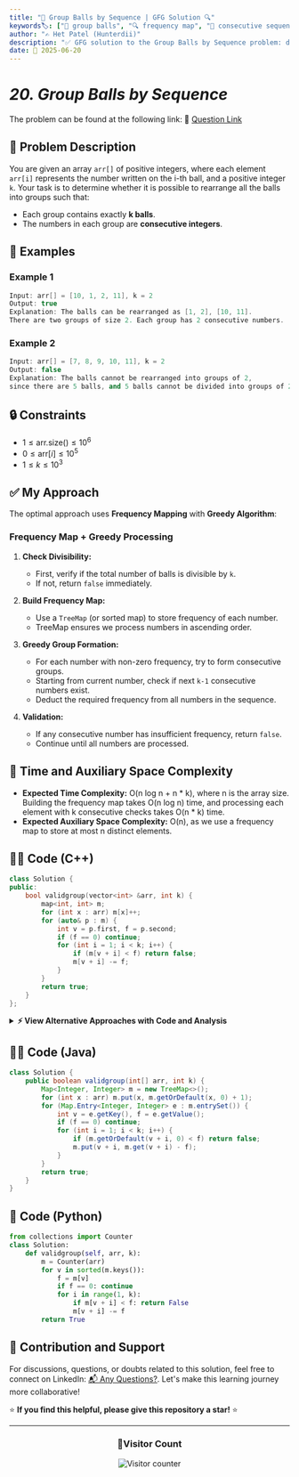 ```yaml
---
title: "🏀 Group Balls by Sequence | GFG Solution 🔍"
keywords🏷️: ["🏀 group balls", "🔍 frequency map", "🔢 consecutive sequence", "🗂️ hash map", "📊 counting sort", "🚀 coding interview", "🧩 greedy", "📘 GFG", "🏁 competitive programming", "📚 DSA"]
author: "✍️ Het Patel (Hunterdii)"
description: "✅ GFG solution to the Group Balls by Sequence problem: determine if balls can be grouped into consecutive sequences of length k using frequency mapping. 🚀"
date: 📅 2025-06-20
---
```


# *20. Group Balls by Sequence*

The problem can be found at the following link: 🔗 [Question Link](https://www.geeksforgeeks.org/problems/group-balls-by-sequence/1)

## **🧩 Problem Description**

You are given an array `arr[]` of positive integers, where each element `arr[i]` represents the number written on the i-th ball, and a positive integer `k`. Your task is to determine whether it is possible to rearrange all the balls into groups such that:

- Each group contains exactly **k balls**.
- The numbers in each group are **consecutive integers**.

## **📘 Examples**

### Example 1

```cpp
Input: arr[] = [10, 1, 2, 11], k = 2
Output: true
Explanation: The balls can be rearranged as [1, 2], [10, 11]. 
There are two groups of size 2. Each group has 2 consecutive numbers.
```

### Example 2

```cpp
Input: arr[] = [7, 8, 9, 10, 11], k = 2
Output: false
Explanation: The balls cannot be rearranged into groups of 2, 
since there are 5 balls, and 5 balls cannot be divided into groups of 2.
```

## **🔒 Constraints**

* $1 \le \text{arr.size()} \le 10^6$
* $0 \le \text{arr}[i] \le 10^5$
* $1 \le k \le 10^3$

## **✅ My Approach**

The optimal approach uses **Frequency Mapping** with **Greedy Algorithm**:

### **Frequency Map + Greedy Processing**

1. **Check Divisibility:**
   * First, verify if the total number of balls is divisible by `k`.
   * If not, return `false` immediately.

2. **Build Frequency Map:**
   * Use a `TreeMap` (or sorted map) to store frequency of each number.
   * TreeMap ensures we process numbers in ascending order.

3. **Greedy Group Formation:**
   * For each number with non-zero frequency, try to form consecutive groups.
   * Starting from current number, check if next `k-1` consecutive numbers exist.
   * Deduct the required frequency from all numbers in the sequence.

4. **Validation:**
   * If any consecutive number has insufficient frequency, return `false`.
   * Continue until all numbers are processed.

## 📝 Time and Auxiliary Space Complexity

* **Expected Time Complexity:** O(n log n + n * k), where n is the array size. Building the frequency map takes O(n log n) time, and processing each element with k consecutive checks takes O(n * k) time.
* **Expected Auxiliary Space Complexity:** O(n), as we use a frequency map to store at most n distinct elements.

## **🧑‍💻 Code (C++)**

```cpp
class Solution {
public:
    bool validgroup(vector<int> &arr, int k) {
        map<int, int> m;
        for (int x : arr) m[x]++;
        for (auto& p : m) {
            int v = p.first, f = p.second;
            if (f == 0) continue;
            for (int i = 1; i < k; i++) {
                if (m[v + i] < f) return false;
                m[v + i] -= f;
            }
        }
        return true;
    }
};
```

<details>
<summary><b>⚡ View Alternative Approaches with Code and Analysis</b></summary>

## 📊 **2️⃣ TreeMap with Iterator Optimization**

### 💡 Algorithm Steps:

1. Build a sorted `map<int,int>` of frequencies.
2. Traverse with an iterator, skipping zero counts.
3. For each non-zero entry `(start, cnt)`, deduct `cnt` from each of the next `k` keys.
4. Return false if any required key has insufficient count.

```cpp
class Solution {
public:
    bool validgroup(vector<int> &arr, int k) {
        map<int, int> freq;
        for (int val : arr) freq[val]++;
        
        auto it = freq.begin();
        while (it != freq.end()) {
            if (it->second == 0) { ++it; continue; }
            int start = it->first, cnt = it->second;
            for (int i = 0; i < k; i++) {
                if (freq[start + i] < cnt) return false;
                freq[start + i] -= cnt;
            }
            ++it;
        }
        return true;
    }
};
```

### 📝 **Complexity Analysis:**

* **Time:** ⏱️ O(n * k + n log n)
* **Auxiliary Space:** 💾 O(n)

### ✅ **Why This Approach?**

* Iterator-based traversal avoids redundant lookups.
* Cleaner code structure with early exits.

## 📊 **3️⃣ Counting Sort Based Approach**

### 💡 Algorithm Steps:

1. Find `minVal` and `maxVal`.
2. Build an array `freq` of size `maxVal–minVal+1`.
3. For each index `i`, if `freq[i]>0`, deduct from the next `k` slots.
4. Fail early if any slot lacks enough cards.

```cpp
class Solution {
public:
    bool validgroup(vector<int> &arr, int k) {
        int mn = *min_element(arr.begin(), arr.end());
        int mx = *max_element(arr.begin(), arr.end());
        vector<int> freq(mx - mn + 1);
        for (int v : arr) freq[v - mn]++;
        for (int i = 0; i < freq.size(); i++) {
            int cnt = freq[i];
            if (cnt == 0) continue;
            for (int j = 1; j < k; j++) {
                if (i + j >= freq.size() || freq[i + j] < cnt) 
                    return false;
                freq[i + j] -= cnt;
            }
        }
        return true;
    }
};
```

### 📝 **Complexity Analysis:**

* **Time:** ⏱️ O(n + range * k)
* **Auxiliary Space:** 💾 O(range)

### ✅ **Why This Approach?**

* O(1) array access instead of O(log n) map access.
* Better performance for bounded integer ranges.

## 📊 **4️⃣ Greedy with Sliding Window**

### 💡 Algorithm Steps:

1. Sort the array.
2. Build an `unordered_map<int,int>` of counts.
3. Iterate through sorted values; when `cnt>0`, deduct from next `k` consecutive keys.
4. Return false on any shortage.

```cpp
class Solution {
public:
    bool validgroup(vector<int> &arr, int k) {
        sort(arr.begin(), arr.end());
        unordered_map<int, int> freq;
        for (int x : arr) freq[x]++;
        for (int x : arr) {
            int cnt = freq[x];
            if (cnt == 0) continue;
            for (int i = 0; i < k; i++) {
                if (freq[x + i] < cnt) return false;
                freq[x + i] -= cnt;
            }
        }
        return true;
    }
};
```

### 📝 **Complexity Analysis:**

* **Time:** ⏱️ O(n log n + n * k)
* **Auxiliary Space:** 💾 O(n)

### ✅ **Why This Approach?**

* Unordered_map for O(1) average access time.
* Sorted processing ensures optimal grouping.

## 🆚 **🔍 Comparison of Approaches**

| 🚀 **Approach**           | ⏱️ **Time Complexity**           | 💾 **Space Complexity** | ✅ **Pros**                        | ⚠️ **Cons**                           |
| ------------------------- | -------------------------------- | ----------------------- | --------------------------------- | ------------------------------------- |
| 🔍 **Map Ultra-Optimized**| 🟢 O(n log n + n * k)            | 🟢 O(n)                 | ⚡ Cleanest, most readable         | 🧮 Map overhead                      |
| 🔄 **TreeMap Iterator**   | 🟢 O(n log n + n * k)            | 🟢 O(n)                 | 🔧 Iterator efficiency             | 🐢 Still map-based                   |
| 🔺 **Counting Sort**      | 🟢 O(n + range * k)              | 🟢 O(range)             | 🚀 O(1) access, fastest for bounded| 🧮 Only works for bounded ranges    |
| 📊 **Greedy Sliding**     | 🟢 O(n log n + n * k)            | 🟢 O(n)                 | 🏎️ Unordered_map speed            | 💾 Extra sorting step               |

### 🏆 **Best Choice Recommendation**

| 🎯 **Scenario**                                    | 🎖️ **Recommended Approach**    | 🔥 **Performance Rating** |
| -------------------------------------------------- | ------------------------------- | ------------------------- |
| ⚡ General case, clean code                        | 🥇 **Map Ultra-Optimized**     | ★★★★★                     |
| 🔧 Bounded integer range (≤ 10^5)                 | 🥈 **Counting Sort**            | ★★★★★                     |
| 📊 Large datasets, hash-friendly                  | 🥉 **Greedy Sliding**           | ★★★★☆                     |
| 🏎️ Iterator-heavy processing                      | 🏅 **TreeMap Iterator**         | ★★★☆☆                     |

</details>

## **🧑‍💻 Code (Java)**

```java
class Solution {
    public boolean validgroup(int[] arr, int k) {
        Map<Integer, Integer> m = new TreeMap<>();
        for (int x : arr) m.put(x, m.getOrDefault(x, 0) + 1);
        for (Map.Entry<Integer, Integer> e : m.entrySet()) {
            int v = e.getKey(), f = e.getValue();
            if (f == 0) continue;
            for (int i = 1; i < k; i++) {
                if (m.getOrDefault(v + i, 0) < f) return false;
                m.put(v + i, m.get(v + i) - f);
            }
        }
        return true;
    }
}
```

## **🐍 Code (Python)**

```python
from collections import Counter
class Solution:
    def validgroup(self, arr, k):
        m = Counter(arr)
        for v in sorted(m.keys()):
            f = m[v]
            if f == 0: continue
            for i in range(1, k):
                if m[v + i] < f: return False
                m[v + i] -= f
        return True
```

## 🧠 Contribution and Support

For discussions, questions, or doubts related to this solution, feel free to connect on LinkedIn: [📬 Any Questions?](https://www.linkedin.com/in/patel-hetkumar-sandipbhai-8b110525a/). Let's make this learning journey more collaborative!

⭐ **If you find this helpful, please give this repository a star!** ⭐

---

<div align="center">
  <h3><b>📍Visitor Count</b></h3>
</div>

<p align="center">
  <img src="https://profile-counter.glitch.me/Hunterdii/count.svg" alt="Visitor counter" />
</p>

